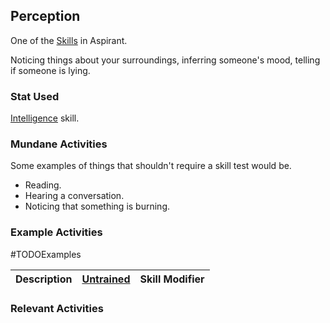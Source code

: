 ## Perception
One of the [Skills](Skills) in Aspirant. 

Noticing things about your surroundings, inferring someone's mood, telling if someone is lying.

### Stat Used
[Intelligence](Stats#Intelligence) skill.

### Mundane Activities
Some examples of things that shouldn't require a skill test would be.
* Reading.
* Hearing a conversation.
* Noticing that something is burning.

### Example Activities
#TODOExamples 

| Description                                      | [Untrained](Skills#Untrained) | Skill Modifier |
| ------------------------------------------------ | ----------------------------- | -------------- |


### Relevant Activities

